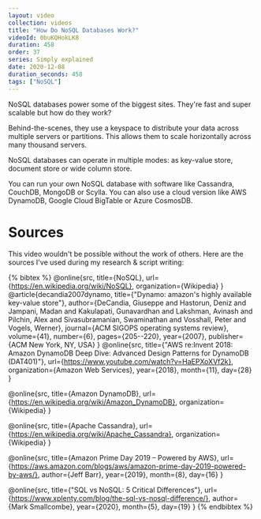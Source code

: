 ```yaml
---
layout: video
collection: videos
title: "How Do NoSQL Databases Work?"
videoId: 0buKQHokLK8
duration: 458
order: 37
series: Simply explained
date: 2020-12-08
duration_seconds: 458
tags: ["NoSQL"]
---
```


NoSQL databases power some of the biggest sites. They're fast and super scalable but how do they work?

Behind-the-scenes, they use a keyspace to distribute your data across multiple servers or partitions. This allows them to scale horizontally across many thousand servers.

NoSQL databases can operate in multiple modes: as key-value store, document store or wide column store.

You can run your own NoSQL database with software like Cassandra, CouchDB, MongoDB or Scylla. You can also use a cloud version like AWS DynamoDB, Google Cloud BigTable or Azure CosmosDB.

# Sources
This video wouldn't be possible without the work of others. Here are the sources I've used during my research & script writing:

{% bibtex %}
@online{src,
    title={NoSQL},
    url={https://en.wikipedia.org/wiki/NoSQL},
    organization={Wikipedia}
}
@article{decandia2007dynamo,
  title={"Dynamo: amazon's highly available key-value store"},
  author={DeCandia, Giuseppe and Hastorun, Deniz and Jampani, Madan and Kakulapati, Gunavardhan and Lakshman, Avinash and Pilchin, Alex and Sivasubramanian, Swaminathan and Vosshall, Peter and Vogels, Werner},
  journal={ACM SIGOPS operating systems review},
  volume={41},
  number={6},
  pages={205--220},
  year={2007},
  publisher={ACM New York, NY, USA}
}
@online{src,
    title={"AWS re:Invent 2018: Amazon DynamoDB Deep Dive: Advanced Design Patterns for DynamoDB (DAT401)"},
    url={https://www.youtube.com/watch?v=HaEPXoXVf2k},
    organization={Amazon Web Services},
    year={2018},
    month={11},
    day={28}
}

@online{src,
    title={Amazon DynamoDB},
    url={https://en.wikipedia.org/wiki/Amazon_DynamoDB},
    organization={Wikipedia}
}

@online{src,
    title={Apache Cassandra},
    url={https://en.wikipedia.org/wiki/Apache_Cassandra},
    organization={Wikipedia}
}

@online{src,
    title={Amazon Prime Day 2019 – Powered by AWS},
    url={https://aws.amazon.com/blogs/aws/amazon-prime-day-2019-powered-by-aws/},
    author={Jeff Barr},
    year={2019},
    month={8},
    day={16}
}

@online{src,
    title={"SQL vs NoSQL: 5 Critical Differences"},
    url={https://www.xplenty.com/blog/the-sql-vs-nosql-difference/},
    author={Mark Smallcombe},
    year={2020},
    month={5},
    day={19}
}
{% endbibtex %}